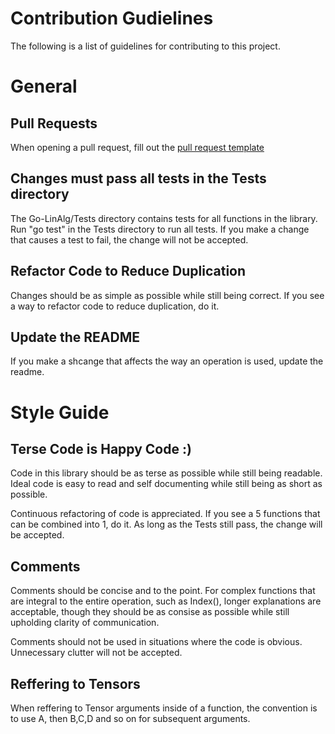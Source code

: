 # Contribution Gudielines

The following is a list of guidelines for contributing to this project.

# General

## Pull Requests
When opening a pull request, fill out the [pull request template](pull_request_template.md) 

## Changes must pass all tests in the Tests directory
The Go-LinAlg/Tests directory contains tests for all functions in the library. Run "go test" in the Tests directory to run all tests. If you make a change that causes a test to fail, the change will not be accepted.

## Refactor Code to Reduce Duplication
Changes should be as simple as possible while still being correct. If you see a way to refactor code to reduce duplication, do it.

## Update the README
If you make a shcange that affects the way an operation is used, update the readme. 

# Style Guide

## Terse Code is Happy Code :)
Code in this library should be as terse as possible while still being readable. Ideal code is easy to read and self documenting while still being as short as possible. 

Continuous refactoring of code is appreciated. If you see a 5 functions that can be combined into 1, do it. As long as the Tests still pass, the change will be accepted.

## Comments
Comments should be concise and to the point. For complex functions that are integral to the entire operation, such as Index(), longer explanations are acceptable, though they should be as consise as possible while still upholding clarity of communication. 

Comments should not be used in situations where the code is obvious. Unnecessary clutter will not be accepted.

## Reffering to Tensors
When reffering to Tensor arguments inside of a function, the convention is to use A, then B,C,D and so on for subsequent arguments.